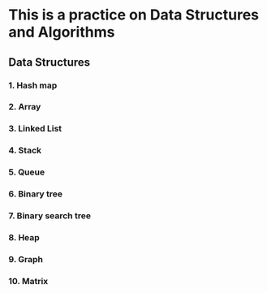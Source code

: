 # This is a practice on Data Structures and Algorithms
## Data Structures
### 1. Hash map
### 2. Array
### 3. Linked List
### 4. Stack
### 5. Queue
### 6. Binary tree
### 7. Binary search tree
### 8. Heap
### 9. Graph
### 10. Matrix